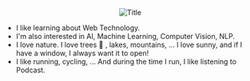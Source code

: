  <div align="center">
  <img src="https://readme-typing-svg.herokuapp.com?font=Architects+Daughter&color=%2338C2FF&size=50&center=true&vCenter=true&height=60&width=600&lines=Heyyy!+I'm+Nhat+Tran+%3C3;Welcome+to+my+profile!" alt="Title"></img>
</div>
 
- I like learning about Web Technology.
- I'm also interested in AI, Machine Learning, Computer Vision, NLP.
- I love nature. I love trees 🌲 , lakes, mountains, ... I love sunny, and if I have a window, I always want it to open!
- I like running, cycling, ... And during the time I run, I like listening to Podcast. 
